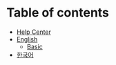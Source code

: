 # Table of contents

* [Help Center](README.md)
* [English](en/README.md)
  * [Basic](en/basic.md)
* [한국어](undefined.md)

